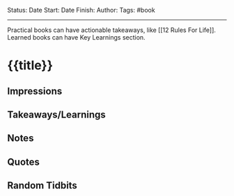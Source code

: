 Status:
Date Start:
Date Finish:
Author:
Tags: #book
***
Practical books can have actionable takeaways, like [[12 Rules For Life]]. Learned books can have Key Learnings section.

# {{title}}

## Impressions

## Takeaways/Learnings

## Notes

## Quotes

## Random Tidbits
